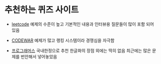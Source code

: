 # 추천하는 퀴즈 사이트

- [leetcode](https://leetcode.com)
    예제의 수준이 높고 기본적인 내용과 인터뷰용 질문들이 많이 포함 되어 있음

- [CODEWAR](https://www.codewars.com)
    예제가 많고 랭킹 시스템이라 경쟁심을 자극함

- [프로그래머스](https://programmers.co.kr)
    국내한정으로 추천 한글화의 장점 외에는 딱히 없음 최근에는 많은 문제를 번안해서 넣어놓았음